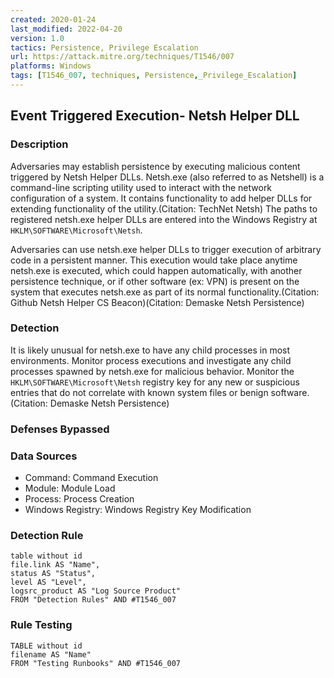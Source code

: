```yaml
---
created: 2020-01-24
last_modified: 2022-04-20
version: 1.0
tactics: Persistence, Privilege Escalation
url: https://attack.mitre.org/techniques/T1546/007
platforms: Windows
tags: [T1546_007, techniques, Persistence,_Privilege_Escalation]
---
```


## Event Triggered Execution- Netsh Helper DLL

### Description

Adversaries may establish persistence by executing malicious content triggered by Netsh Helper DLLs. Netsh.exe (also referred to as Netshell) is a command-line scripting utility used to interact with the network configuration of a system. It contains functionality to add helper DLLs for extending functionality of the utility.(Citation: TechNet Netsh) The paths to registered netsh.exe helper DLLs are entered into the Windows Registry at <code>HKLM\SOFTWARE\Microsoft\Netsh</code>.

Adversaries can use netsh.exe helper DLLs to trigger execution of arbitrary code in a persistent manner. This execution would take place anytime netsh.exe is executed, which could happen automatically, with another persistence technique, or if other software (ex: VPN) is present on the system that executes netsh.exe as part of its normal functionality.(Citation: Github Netsh Helper CS Beacon)(Citation: Demaske Netsh Persistence)

### Detection

It is likely unusual for netsh.exe to have any child processes in most environments. Monitor process executions and investigate any child processes spawned by netsh.exe for malicious behavior. Monitor the <code>HKLM\SOFTWARE\Microsoft\Netsh</code> registry key for any new or suspicious entries that do not correlate with known system files or benign software.(Citation: Demaske Netsh Persistence)

### Defenses Bypassed



### Data Sources

  - Command: Command Execution
  -  Module: Module Load
  -  Process: Process Creation
  -  Windows Registry: Windows Registry Key Modification
### Detection Rule

```dataview
table without id
file.link AS "Name",
status AS "Status",
level AS "Level",
logsrc_product AS "Log Source Product"
FROM "Detection Rules" AND #T1546_007
```

### Rule Testing

```dataview
TABLE without id
filename AS "Name"
FROM "Testing Runbooks" AND #T1546_007
```
